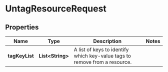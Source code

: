 

# UntagResourceRequest


## Properties

| Name | Type | Description | Notes |
|------------ | ------------- | ------------- | -------------|
|**tagKeyList** | **List&lt;String&gt;** | A list of keys to identify which key-value tags to remove from a resource. |  |



